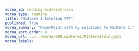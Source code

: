 ```yaml
---
morea_id: reading-midterm1-soln
morea_type: reading
title: "Midterm 1 Solution PPT"
published: True
morea_summary: "PowerPoint with my solutions to Midterm 1."
morea_sort_order: 4
morea_url: ../../morea/080.midterm1/Midterm1Soln.pptx
morea_labels: 
---
```

